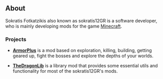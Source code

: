 ## About

Sokratis Fotkatzikis also known as sokratis12GR is a software developer, who is mainly developing mods for the game [Minecraft](https://minecraft.net). 

### Projects

- [**ArmorPlus**](https://smarturl.it/armorplus) is a mod based on exploration, killing, building, getting geared up, fight the bosses and explore the depths of your worlds.

- [**TheDragonLib**](https://smarturl.it/thedragonlib) is a library mod that provides some essential utils and functionality for most of the sokratis12GR's mods.

